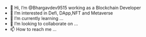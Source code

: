 - 👋 Hi, I’m @Bhargavdev9515 working as a Blockchain Developer
- 👀 I’m interested in Defi, DApp,NFT and Metaverse
- 🌱 I’m currently learning ...
- 💞️ I’m looking to collaborate on ...
- 📫 How to reach me ...

<!---
Bhargavdev9515/Bhargavdev9515 is a ✨ special ✨ repository because its `README.md` (this file) appears on your GitHub profile.
You can click the Preview link to take a look at your changes.
--->
